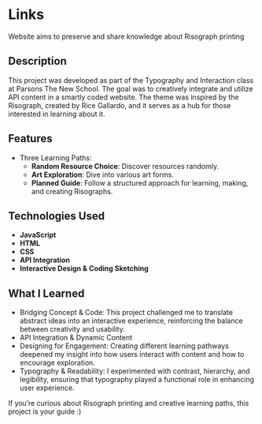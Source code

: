 # Links
Website aims to preserve and share knowledge about Risograph printing


## Description

This project was developed as part of the Typography and Interaction class at Parsons The New School. The goal was to creatively integrate and utilize API content in a smartly coded website. The theme was inspired by the Risograph, created by Rice Gallardo, and it serves as a hub for those interested in learning about it.

## Features

- Three Learning Paths:
  - **Random Resource Choice**: Discover resources randomly.
  - **Art Exploration**: Dive into various art forms.
  - **Planned Guide**: Follow a structured approach for learning, making, and creating Risographs.

## Technologies Used

- **JavaScript**
- **HTML**
- **CSS**
- **API Integration**
- **Interactive Design & Coding Sketching**


## What I Learned

- Bridging Concept & Code: This project challenged me to translate abstract ideas into an interactive experience, reinforcing the balance between creativity and usability.
- API Integration & Dynamic Content
- Designing for Engagement: Creating different learning pathways deepened my insight into how users interact with content and how to encourage exploration.
- Typography & Readability: I experimented with contrast, hierarchy, and legibility, ensuring that typography played a functional role in enhancing user experience.

  

If you’re curious about Risograph printing and creative learning paths, this project is your guide :)



